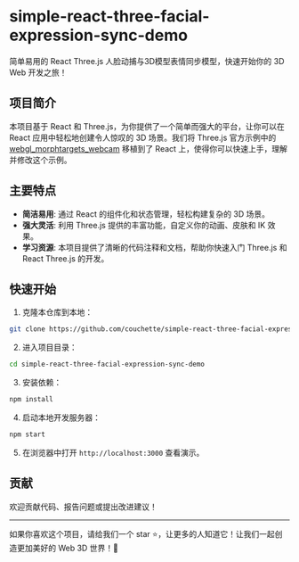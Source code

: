 # simple-react-three-facial-expression-sync-demo

简单易用的 React Three.js 人脸动捕与3D模型表情同步模型，快速开始你的 3D Web 开发之旅！

## 项目简介

本项目基于 React 和 Three.js，为你提供了一个简单而强大的平台，让你可以在 React 应用中轻松地创建令人惊叹的 3D 场景。我们将 Three.js 官方示例中的 [webgl_morphtargets_webcam](https://threejs.org/examples/#webgl_morphtargets_webcam) 移植到了 React 上，使得你可以快速上手，理解并修改这个示例。

## 主要特点

- **简洁易用**: 通过 React 的组件化和状态管理，轻松构建复杂的 3D 场景。
- **强大灵活**: 利用 Three.js 提供的丰富功能，自定义你的动画、皮肤和 IK 效果。
- **学习资源**: 本项目提供了清晰的代码注释和文档，帮助你快速入门 Three.js 和 React Three.js 的开发。

## 快速开始

1. 克隆本仓库到本地：

```bash
git clone https://github.com/couchette/simple-react-three-facial-expression-sync-demo.git
```

2. 进入项目目录：

```bash
cd simple-react-three-facial-expression-sync-demo
```

3. 安装依赖：

```bash
npm install
```

4. 启动本地开发服务器：

```bash
npm start
```

5. 在浏览器中打开 `http://localhost:3000` 查看演示。

## 贡献

欢迎贡献代码、报告问题或提出改进建议！

---

如果你喜欢这个项目，请给我们一个 star ⭐️，让更多的人知道它！让我们一起创造更加美好的 Web 3D 世界！🚀